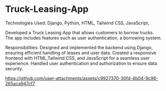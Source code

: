 # Truck-Leasing-App
Technologies Used: Django, Python, HTML, Tailwind CSS, JavaScript,

Developed a Truck Leasing App that allows customers to borrow trucks. The app includes features such as user authentication, a borrowing system.

Responsibilities:
    Designed and implemented the backend using Django, ensuring efficient handling of leases and user data.
    Created a responsive frontend with HTML,Tailwind CSS, and JavaScript for a seamless user experience.
    Handled user authentication and authorization to ensure data security.

    


https://github.com/user-attachments/assets/c9927370-30fd-4b04-9c96-265aca947cf7

